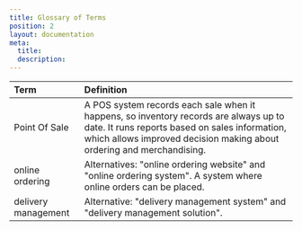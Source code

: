 ```yaml
---
title: Glossary of Terms
position: 2
layout: documentation
meta:
  title:
  description:
---
```


| Term | Definition |
| :--- | :--- |
| Point Of Sale | A POS system records each sale when it happens, so inventory records are always up to date.  It runs reports based on sales information, which allows improved decision making about ordering and merchandising.  |
| online ordering | Alternatives: "online ordering website" and "online ordering system". A system where online orders can be placed. |
| delivery management | Alternative: "delivery management system" and "delivery management solution". |
